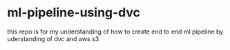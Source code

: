 # ml-pipeline-using-dvc
this repo is for my understanding of how to create end to end ml pipeline by uderstanding of dvc and aws s3
